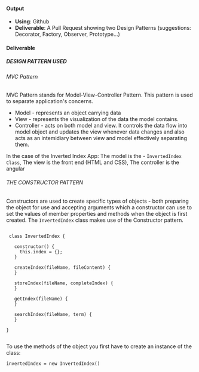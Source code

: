 #### Output
- **Using**: Github
- **Deliverable**: A Pull Request showing two Design Patterns (suggestions: Decorator, Factory, Observer, Prototype...)


#### Deliverable

##### DESIGN PATTERN USED
 
###### MVC Pattern

MVC Pattern stands for Model-View-Controller Pattern. This pattern is used to separate application's concerns.

* Model - represents an object carrying data
* View - represents the visualization of the data the model contains.
* Controller - acts on both model and view. It controls the data flow into model object and updates the view whenever data changes and also acts as an intemidiary between view and model effectively separating them.
 
In the case of the Inverted Index App:
The model is the - `InvertedIndex Class`, 
The view is the front end (HTML and CSS),
The controller is the angular  

###### THE CONSTRUCTOR PATTERN 
 
Constructors are used to create specific types of objects - both preparing the object for use and accepting arguments which a constructor can use to set the values of member properties and methods when the object is first created.
The `InvertedIndex` class makes use of the Constructor pattern.

```
 
 class InvertedIndex {
 
   constructor() {
     this.index = {};
   }

   createIndex(fileName, fileContent) {
   }
   
   storeIndex(fileName, completeIndex) {
   }
   
   getIndex(fileName) {
   }
   
   searchIndex(fileName, term) {
   }

}
 
 ```
 
To use the methods of the object you first have to create an instance of the class: 
 
`invertedIndex = new InvertedIndex()`